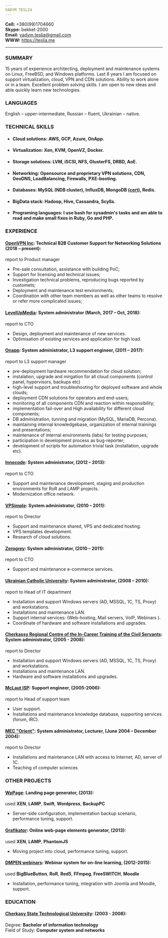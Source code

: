 ```yaml
---
VADYM TESLIA
---
```

**Cell:** +380(99)1704660  
**Skype:** bekket-2000  
**Email:** <vadym.teslia@gmail.com>    
**WWW:** <https://teslia.me>

 
---

### SUMMARY

15 years of experience architecting, deployment and maintenance  systems on Linux, FreeBSD, and Windows platforms. Last 8 years I am focused on support virtualization, cloud, VPN and CDN solutions. Ability to work alone or in a team. Excellent problem solving skills.
I am open to new ideas and able quickly learn new technologies.

### LANGUAGES

English – upper-intermediate, Russian – fluent, Ukrainian – native. 

### TECHNICAL SKILLS

* #### **Cloud solutions:**  AWS, GCP, Azure, OnApp.

* #### **Virtualization:** Xen, KVM, OpenVZ, Docker.

* #### **Storage solutions:** LVM, iSCSI, NFS, GlusterFS, DRBD, AoE.

* #### **Networking:** Opensource and proprietary VPN solutions, CDN, GeoDNS, LoadBalancing, Firewalls, PXE-booting.

* #### **Databases:** MySQL (NDB cluster), InfluxDB, MongoDB [(cert)](http://education.mongodb.com/downloads/certificates/6df758e1bd494ade90438ac81e83d455/Certificate.pdf), Redis.


* #### **BigData stack:** Hadoop, Hive, Cassandra, Scylla.

* #### **Programing languages**: I use bash for sysadmin's tasks and am able to read and make small fixes in Ruby, Go and PHP.

### EXPERIENCE

#### [OpenVPN Inc](https://openvpn.net): **Technical B2B Customer Support for Networking Solutions** (2018 – present): 
report to Product manager 

* Pre-sale consultation, assistance with building PoC;
* Support for licensing and technical issues;
* Investigation technical problems, reproducing bugs reported by customets;
* Deployment and maintenance test environments;
* Coordination with other team members as well as other teams to resolve or refer more complicated issues;

#### [LevelUpMedia](http://levelupmedia.tv): **System administrator** (March, 2017 – Oct, 2018): 
report to CTO

* Design, deployment and maintenance of new services.
* Optimisation of existing services and application for high load.

#### [Onapp](http://onapp.com): **System administrator, L3 support engineer**, (2011 – 2017): 
report to L3 support manager

- pre-deployment hardware recommendation for cloud solution;
- instalation, upgrade and mirgation for all cloud components (control panel, hypervisors, backups etc)
- high-level support and troubleshooting for deployed software and whole clouds;
- deployment CDN solutions for operators and end-users;
- monitoring of all components CDN and reaction within responsibility;
- implementation fail-over and High availability for different cloud components;
- DB administration, tunning and migration (MySQL, MariaDB, Percona).
- maintaining internal knowledgebase, organization of internal trainings and presentations;
- maintenance of internal environments (labs) for testing purposes;
- participation in development process as bug-reporter;
- development of scripts for automation trivial task (installation, upgrade etc).

#### [Innocode](http://innocode.no): **System administrator**, (2012 – 2013):
report to CTO

* Support and maintenance development, staging and production environments for RoR and LAMP projects.
* Modernization office network.

#### [VPSimple](http://vpsimple.com): **System administrator**, (2010 – 2011):
report to Director

* Support and maintenance shared, VPS and dedicated hosting.
* VPS templates development.
* Research of cloud solutions.

#### [Zerogrey](http://zerogrey.com): **System administrator**, (2010 – 2011):
report to CTO

* Support and maintenance e-commerce services.

#### [Ukrainian Catholic University](http://ucu.edu.ua/eng/): **System administrator**, (2008 – 2010):
report to Head of IT department

* Installation and support Windows servers (AD, MSSQL, 1C, TS, Proxy) and workstations.
* Installations and maintenance LAN.
* Support internal services: (Web-hosting, Mail servers, VoIP, Webinars ).
* Coordinate of hardware and software installations and upgrades.

#### [Cherkassy Regional Centre of the In-Career Training of the Civil Servants](http://centerpk.ck.ua): **System administrator**, (2005 - 2008):
report to Director

* Installation and support Windows servers (AD, MSSQL, 1C, TS, Proxy) and workstations.
* Installations and maintenance LAN.
* Hardware and software installations and upgrades.

#### [McLaut ISP](http://mclaut.com/): **Support engineer**, (2005-2006):
report to Head of support team

* User support.
* Installations and maintenance knowledge database, supporting
services (forum, IRC).

#### [MEC "Orient"](http://www.ua-region.com.ua/14182281): **System administrator, Lecturer**, (June 2004 – December 2004):
report to Director

* Installations and maintenance LAN with access to Internet, AD, server of 1C.
* Teaching of computer sciences

### OTHER PROJECTS

#### [WpPage](http://wppage.ru): Landing page generator, (2013):
used **XEN**, **LAMP**, **Swift**, **Wordpress**, **BackupPC**

* Server-side configuration, implementation backup scenario, performance tuning, support.

#### [Grafikator](http://grafikator.ru): Online web-page elements generator, (2013):
used **XEN**, **LAMP**, **PhantomJS**

* Moving project into cloud, performance tuning, support.

#### [DMPEN webinars](http://www.dmpen.org.ua): Webinar system for on-line learning, (2012-2015):
used **BigBlueButton**, **RoR**, **Red5**, **FFmpeg**, **FreeSWITCH**, **Moodle**

* Installation, performance tuning, integration with Joomla and Moodle, support.

### EDUCATION

#### [Cherkasy State Technological University](https://chdtu.edu.ua): (2003 - 2008):
Degree: **Bachelor of information technology**  
Field of Study: **Computer system and networks**
